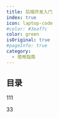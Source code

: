 ```yaml
---
title: 后端开发入门
index: true
icon: laptop-code
#color: #3eaf7c
color: green
isOriginal: true
#pageInfo: true
category:
  - 使用指南
---
```


## 目录

111

33


